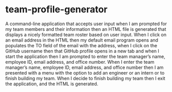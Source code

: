 # team-profile-generator

A command-line application that accepts user input when I am prompted for my team members and their information then an HTML file is generated that displays a nicely formatted team roster based on user input. When I click on an email address in the HTML then my default email program opens and populates the TO field of the email with the address, when I click on the GitHub username then that GitHub profile opens in a new tab and when I start the application then I am prompted to enter the team manager’s name, employee ID, email address, and office number. When I enter the team manager’s name, employee ID, email address, and office number then I am presented with a menu with the option to add an engineer or an intern or to finish building my team. When I decide to finish building my team then I exit the application, and the HTML is generated.
